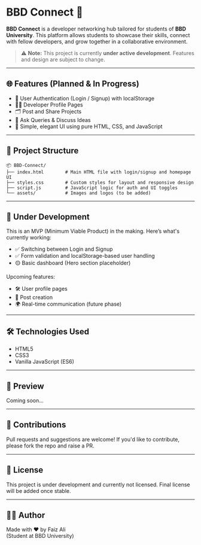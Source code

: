 
# BBD Connect 🚀

**BBD Connect** is a developer networking hub tailored for students of **BBD University**. This platform allows students to showcase their skills, connect with fellow developers, and grow together in a collaborative environment.

> ⚠️ **Note:** This project is currently **under active development**. Features and design are subject to change.

---

## 🌐 Features (Planned & In Progress)

- 🔐 User Authentication (Login / Signup) with localStorage
- 🧑‍💻 Developer Profile Pages
- 🗂️ Post and Share Projects
- 💬 Ask Queries & Discuss Ideas
- 📜 Simple, elegant UI using pure HTML, CSS, and JavaScript

---

## 📁 Project Structure

```
📦 BBD-Connect/
├── index.html        # Main HTML file with login/signup and homepage UI
├── styles.css        # Custom styles for layout and responsive design
├── script.js         # JavaScript logic for auth and UI toggles
└── assets/           # Images and logos (to be added)
```

---

## 🚧 Under Development

This is an MVP (Minimum Viable Product) in the making. Here’s what's currently working:

- ✅ Switching between Login and Signup
- ✅ Form validation and localStorage-based user handling
- 🟡 Basic dashboard (Hero section placeholder)

Upcoming features:
- 🛠️ User profile pages
- 🧵 Post creation
- 🌍 Real-time communication (future phase)

---

## 🛠️ Technologies Used

- HTML5
- CSS3
- Vanilla JavaScript (ES6)

---

## 📸 Preview

Coming soon...

---

## 🤝 Contributions

Pull requests and suggestions are welcome! If you'd like to contribute, please fork the repo and raise a PR.

---

## 📢 License

This project is under development and currently not licensed. Final license will be added once stable.

---

## 👨‍💻 Author

Made with ❤️ by Faiz Ali  
(Student at BBD University)
